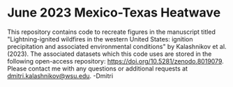 # June 2023 Mexico-Texas Heatwave

This repository contains code to recreate figures in the manuscript titled "Lightning-ignited wildfires in the western United States: ignition precipitation and associated environmental conditions" by Kalashnikov et al. (2023). The associated datasets which this code uses are stored in the following open-access repository: https://doi.org/10.5281/zenodo.8019079. Please contact me with any questions or additional requests at dmitri.kalashnikov@wsu.edu. -Dmitri
